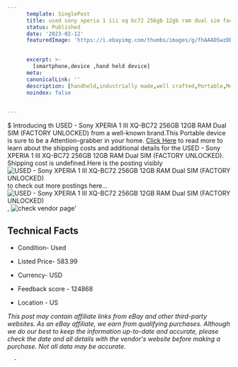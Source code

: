 ```yaml
---
      template: SinglePost
      title: used sony xperia 1 iii xq bc72 256gb 12gb ram dual sim factory unlocked 
      status: Published
      date: '2023-02-12'
      featuredImage: 'https://i.ebayimg.com/thumbs/images/g/fhAAAOSwzDBiaCot/s-l225.jpg'
       

      excerpt: >-
        [smartphone,device ,hand held device]
      meta:
      canonicalLink: ''
      description: [handheld,industrially made,well crafted,Portable,Mobile,Compact,Convenient,Lightweight,Maneuverable,Man-portable,Miniature,Carriable,Hand-held,Light,Holdable,Transportable,Mobile device,Pocket-sized,On-the-go,Wireless,Cordless,Compact size,Convenient size, smartphone,device ,hand held device]
      noindex: false
      

---
```

$
      Introducing th USED - Sony XPERIA 1 III XQ-BC72 256GB 12GB RAM Dual SIM (FACTORY UNLOCKED) from a well-known brand.This Portable device  is sure to be a Attention-grabber in your home. [Click Here](https://www.ebay.com/itm/203925859373?hash=item2f7aedac2d%3Ag%3AfhAAAOSwzDBiaCot&mkevt=1&mkcid=1&mkrid=711-53200-19255-0&campid=%253CePNCampaignId%253E&customid=%253CreferenceId%253E&toolid=10049) to read more to learn about the shipping costs and additional details for the USED - Sony XPERIA 1 III XQ-BC72 256GB 12GB RAM Dual SIM (FACTORY UNLOCKED). Shipping cost is undefined.Here is the posting visibly ![USED - Sony XPERIA 1 III XQ-BC72 256GB 12GB RAM Dual SIM (FACTORY UNLOCKED)](https://i.ebayimg.com/thumbs/images/g/fhAAAOSwzDBiaCot/s-l225.jpg) to check out more postings here... ![USED - Sony XPERIA 1 III XQ-BC72 256GB 12GB RAM Dual SIM (FACTORY UNLOCKED)](https://i.ebayimg.com/images/g/fhAAAOSwzDBiaCot/s-l1600.jpg), ![check vendor page](https://origin-galleryplus.ebayimg.com/ws/web/203925859373_2_0_1/225x225.jpg)'

      

 ## Technical Facts 



     
      

 - Condition- Used 


      

 - Listed Price- 583.99 


      

 - Currency- USD 


      

 - Feedback score - 124868 


      

 - Location - US 


      
      

 *_This post may contain affiliate links from eBay and other third-party websites. As an eBay affiliate, we earn from qualifying purchases. Although we do our best to keep the information up-to-date and accurate, please check the date and all details with the vendor's website before making a purchase. Not all data may be accurate._*




      -
